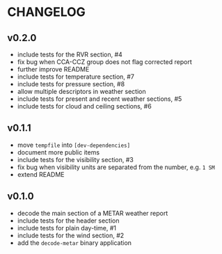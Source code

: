 # CHANGELOG

## v0.2.0
* include tests for the RVR section, #4
* fix bug when CCA-CCZ group does not flag corrected report
* further improve README
* include tests for temperature section, #7
* include tests for pressure section, #8
* allow multiple descriptors in weather section
* include tests for present and recent weather sections, #5
* include tests for cloud and ceiling sections, #6

## v0.1.1
* move `tempfile` into `[dev-dependencies]`
* document more public items
* include tests for the visibility section, #3
* fix bug when visibility units are separated from the number, e.g. `1 SM`
* extend README

## v0.1.0
* decode the main section of a METAR weather report
* include tests for the header section
* include tests for plain day-time, #1
* include tests for the wind section, #2
* add the `decode-metar` binary application
